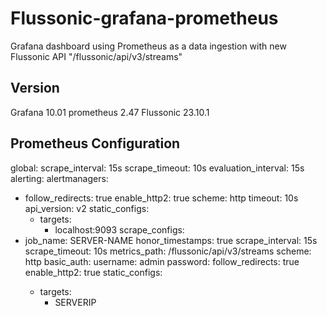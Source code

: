 # Flussonic-grafana-prometheus
Grafana dashboard using Prometheus as a data ingestion with new Flussonic API "/flussonic/api/v3/streams"

## Version
Grafana    10.01 
prometheus 2.47
Flussonic 23.10.1
## Prometheus Configuration
global:
  scrape_interval: 15s
  scrape_timeout: 10s
  evaluation_interval: 15s
alerting:
  alertmanagers:
  - follow_redirects: true
    enable_http2: true
    scheme: http
    timeout: 10s
    api_version: v2
    static_configs:
    - targets:
      - localhost:9093
scrape_configs:
- job_name: SERVER-NAME
  honor_timestamps: true
  scrape_interval: 15s
  scrape_timeout: 10s
  metrics_path: /flussonic/api/v3/streams
  scheme: http
  basic_auth:
    username: admin
    password: <secret>
  follow_redirects: true
  enable_http2: true
  static_configs:
  - targets:
    - SERVERIP
